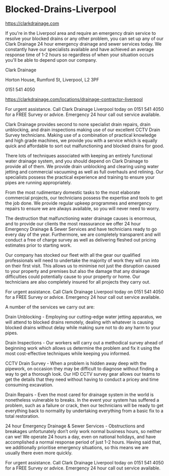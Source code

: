 # Blocked-Drains-Liverpool

https://clarkdrainage.com

If you're in the Liverpool area and require an emergency drain service to resolve your blocked drains or any other problem, you can set up any of our Clark Drainage 24 hour emergency drainage and sewer services today. We constantly have our specialists available and have achieved an average response time of 1-2 hours so regardless of when your situation occurs you'll be able to depend upon our company.

Clark Drainage

Horton House, Rumford St, Liverpool, L2 3PF

0151 541 4050

https://clarkdrainage.com/locations/drainage-contractor-liverpool

For urgent assistance. Call Clark Drainage Liverpool today on 0151 541 4050 for a FREE Survey or advice. Emergency 24 hour call out service available.

Clark Drainage provides second to none specialist drain repairs, drain unblocking, and drain inspections making use of our excellent CCTV Drain Survey technicians. Making use of a combination of practical knowledge and high grade machines, we provide you with a service which is equally quick and affordable to sort out malfunctioning and blocked drains for good.

There lots of techniques associated with keeping an entirely functional water drainage system, and you should depend on Clark Drainage to provide all of them. We provide drain unblocking and clearing using water jetting and commercial vacuuming as well as full overhauls and relining. Our specialists possess the practical experience and training to ensure your pipes are running appropriately.

From the most rudimentary domestic tasks to the most elaborate commercial projects, our technicians possess the expertise and tools to get the job done. We provide regular upkeep programmes and emergency repairs to ensure we are always available, so you will never need to worry.

The destruction that malfunctioning water drainage causes is enormous, and to provide our clients the most reassurance we offer 24 hour Emergency Drainage & Sewer Services and have technicians ready to go every day of the year. Furthermore, we are completely transparent and will conduct a free of charge survey as well as delivering fleshed out pricing estimates prior to starting work.

Our company has stocked our fleet with all the gear our qualified professionals will need to undertake the majority of work they will run into on their first visit. This allows us to minimise not just the disruption caused to your property and premises but also the damage that any drainage difficulties could potentially cause to your property or home. Our technicians are also completely insured for all projects they carry out.

For urgent assistance. Call Clark Drainage Liverpool today on 0151 541 4050 for a FREE Survey or advice. Emergency 24 hour call out service available.

A number of the services we carry out are:

Drain Unblocking - Employing our cutting-edge water jetting apparatus, we will attend to blocked drains remotely, dealing with whatever is causing blocked drains without delay while making sure not to do any harm to your pipes.

Drain Inspections - Our workers will carry out a methodical survey ahead of beginning work which allows us determine the problem and fix it using the most cost-effective techniques while keeping you informed.

CCTV Drain Survey - When a problem is hidden away deep with the pipework, on occasion they may be difficult to diagnose without finding a way to get a thorough look. Our HD CCTV survey gear allows our teams to get the details that they need without having to conduct a pricey and time consuming excavation.

Drain Repairs - Even the most cared for drainage system in the world is nonetheless vulnerable to breaks. In the event your system has suffered a problem, such as a failure or crack, then our technicians will be ready to get everything back to normality by undertaking everything from a basic fix to a total restoration.

24 hour Emergency Drainage & Sewer Services - Obstructions and breakages unfortunately don’t only work normal business hours, so neither can we! We operate 24 hours a day, even on national holidays, and have accomplished a normal response period of just 1-2 hours. Having said that, we additionally prioritise emergency situations, so this means we are usually there even more quickly.

For urgent assistance. Call Clark Drainage Liverpool today on 0151 541 4050 for a FREE Survey or advice. Emergency 24 hour call out service available.
